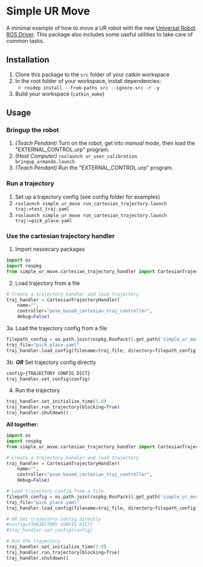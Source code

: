 # Simple UR Move
A minimal example of how to move a UR robot with the new [Universal Robot ROS Driver](https://github.com/UniversalRobots/Universal_Robots_ROS_Driver). This package also includes some useful utilities to take care of common tasks.


## Installation
1. Clone this package to the `src` folder of your catkin workspace
2. In the root folder of your workspace, install dependencies:
    - `rosdep install --from-paths src --ignore-src -r -y`
3. Build your workspace (`catkin_make`)


## Usage

### Bringup the robot
1. _(Teach Pendant)_ Turn on the robot, get into _manual_ mode, then load the "EXTERNAL_CONTROL.urp" program.
2. _(Host Computer)_ `roslaunch ur_user_calibration bringup_armando.launch`
3. _(Teach Pendant)_ Run the "EXTERNAL_CONTROL.urp" program.

### Run a trajectory
1. Set up a trajectory config (see config folder for examples)
2. `roslaunch simple_ur_move run_cartesian_trajectory.launch traj:=test_traj.yaml`
2. `roslaunch simple_ur_move run_cartesian_trajectory.launch traj:=pick_place.yaml`

### Use the cartesian trajectory handler
1. Import nessecary packages
```python
import os
import rospkg
from simple_ur_move.cartesian_trajectory_handler import CartesianTrajectoryHandler
```
2. Load trajectory from a file
```python
# Create a trajectory handler and load trajectory
traj_handler = CartesianTrajectoryHandler(
    name="",
    controller="pose_based_cartesian_traj_controller",
    debug=False)
```
3a. Load the trajectory config from a file
```python
filepath_config = os.path.join(rospkg.RosPack().get_path('simple_ur_move'), 'config')
traj_file="pick_place.yaml"
traj_handler.load_config(filename=traj_file, directory=filepath_config)
```
3b. **_OR_** Set trajectory config directly
```python
config={TRAJECTORY CONFIG DICT}
traj_handler.set_config(config)
```
4. Run the trajectory
```python
traj_handler.set_initialize_time(3.0)
traj_handler.run_trajectory(blocking=True)
traj_handler.shutdown()
```

**All together:**
```python
import os
import rospkg
from simple_ur_move.cartesian_trajectory_handler import CartesianTrajectoryHandler

# Create a trajectory handler and load trajectory
traj_handler = CartesianTrajectoryHandler(
    name="",
    controller="pose_based_cartesian_traj_controller",
    debug=False)

# Load trajectory config from a file
filepath_config = os.path.join(rospkg.RosPack().get_path('simple_ur_move'), 'config')
traj_file="pick_place.yaml"
traj_handler.load_config(filename=traj_file, directory=filepath_config)

# OR Set trajectory config directly
#config={TRAJECTORY CONFIG DICT}
#traj_handler.set_config(config)

# Run the trajectory
traj_handler.set_initialize_time(3.0)
traj_handler.run_trajectory(blocking=True)
traj_handler.shutdown()
```
